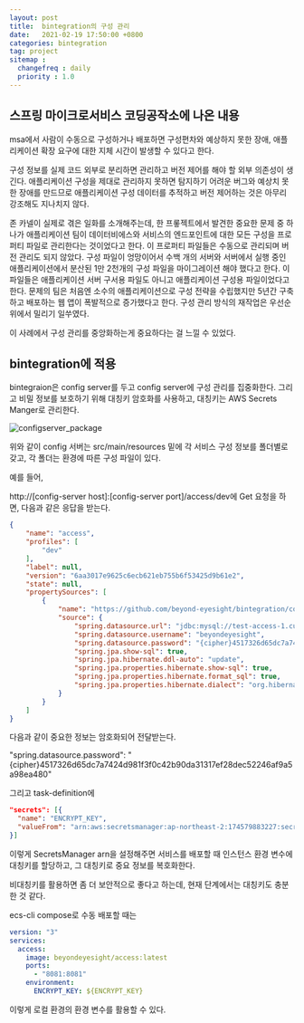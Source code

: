 ```yaml
---
layout: post
title:  bintegration의 구성 관리
date:   2021-02-19 17:50:00 +0800
categories: bintegration
tag: project
sitemap :
  changefreq : daily
  priority : 1.0
---
```


## 스프링 마이크로서비스 코딩공작소에 나온 내용

msa에서 사람이 수동으로 구성하거나 배포하면 구성편차와 예상하지 못한 장애, 애플리케이션 확장 요구에 대한 지체 시간이 발생할 수 있다고 한다.

구성 정보를 실제 코드 외부로 분리하면 관리하고 버전 제어를 해야 할 외부 의존성이 생긴다. 애플리케이션 구성을 제대로 관리하지 못하면 탐지하기 어려운 버그와 예상치 못한 장애를 만드므로 애플리케이션 구성 데이터를 추적하고 버전 제어하는 것은 아무리 강조해도 지나치지 않다.

존 카넬이 실제로 겪은 일화를 소개해주는데, 한 프롷젝트에서 발견한 중요한 문제 중 하나가 애플리케이션 팀이 데이터비에스와 서비스의 엔드포인트에 대한 모든 구성을 프로퍼티 파일로 관리한다는 것이었다고 한다. 이 프로퍼티 파일들은 수동으로 관리되며 버전 관리도 되지 않았다. 구성 파일이 엉망이어서 수백 개의 서버와 서버에서 실행 중인 애플리케이션에서 분산된 1만 2천개의 구성 파일을 마이그레이션 해야 했다고 한다. 이 파일들은 애플리케이션 서버 구서용 파일도 아니고 애플리케이션 구성용 파일이었다고 한다. 문제의 팀은 처음엔 소수의 애플리케이션으로 구성 전략을 수립했지만 5년간 구축하고 배포하는 웹 앱이 폭발적으로 증가했다고 한다. 구성 관리 방식의 재작업은 우선순위에서 밀리기 일쑤였다.

이 사례에서 구성 관리를 중앙화하는게 중요하다는 걸 느낄 수 있었다.

## bintegration에 적용

bintegraion은 config server를 두고 config server에 구성 관리를 집중화한다. 그리고 비밀 정보를 보호하기 위해 대칭키 암호화를 사용하고, 대칭키는 AWS Secrets Manger로 관리한다.

![configserver_package](https://dl.dropbox.com/s/lqybw0cpio78sjd/%EC%8A%A4%ED%81%AC%EB%A6%B0%EC%83%B7%202021-02-19%20%EC%98%A4%ED%9B%84%2012.51.58.png)

위와 같이 config 서버는 src/main/resources 밑에 각 서비스 구성 정보를 폴더별로 갖고, 각 폴더는 환경에 따른 구성 파일이 있다.

예를 들어, 

http://[config-server host]:[config-server port]/access/dev에 Get 요청을 하면, 다음과 같은 응답을 받는다.

```json
{
    "name": "access",
    "profiles": [
        "dev"
    ],
    "label": null,
    "version": "6aa3017e9625c6ecb621eb755b6f53425d9b61e2",
    "state": null,
    "propertySources": [
        {
            "name": "https://github.com/beyond-eyesight/bintegration/config/src/main/resources/config/access/access-dev.yml",
            "source": {
                "spring.datasource.url": "jdbc:mysql://test-access-1.cuwocpon5oew.ap-northeast-2.rds.amazonaws.com:3306/access",
                "spring.datasource.username": "beyondeyesight",
                "spring.datasource.password": "{cipher}4517326d65dc7a7424d981f3f0c42b90da31317ef28dec52246af9a5a98ea480",
                "spring.jpa.show-sql": true,
                "spring.jpa.hibernate.ddl-auto": "update",
                "spring.jpa.properties.hibernate.show-sql": true,
                "spring.jpa.properties.hibernate.format_sql": true,
                "spring.jpa.properties.hibernate.dialect": "org.hibernate.dialect.MySQL8Dialect"
            }
        }
    ]
}
```

다음과 같이 중요한 정보는 암호화되어 전달받는다.

"spring.datasource.password": "{cipher}4517326d65dc7a7424d981f3f0c42b90da31317ef28dec52246af9a5a98ea480"

그리고 task-definition에

```json
"secrets": [{
  "name": "ENCRYPT_KEY",
  "valueFrom": "arn:aws:secretsmanager:ap-northeast-2:174579883227:secret:ENCRYPT_KEY-I43Lmf"
}]
```

이렇게 SecretsManager arn을 설정해주면 서비스를 배포할 때 인스턴스 환경 변수에 대칭키를 할당하고, 그 대칭키로 중요 정보를 복호화한다.

비대칭키를 활용하면 좀 더 보안적으로 좋다고 하는데, 현재 단계에서는 대칭키도 충분한 것 같다.

ecs-cli compose로 수동 배포할 때는

```yaml
version: "3"
services:
  access:
    image: beyondeyesight/access:latest
    ports:
      - "8081:8081"
    environment:
      ENCRYPT_KEY: ${ENCRYPT_KEY}
```

이렇게 로컬 환경의 환경 변수를 활용할 수 있다.

